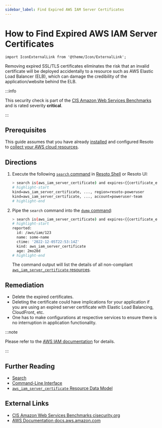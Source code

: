 ```yaml
---
sidebar_label: Find Expired AWS IAM Server Certificates
---
```


# How to Find Expired AWS IAM Server Certificates

```mdx-code-block
import IconExternalLink from '@theme/Icon/ExternalLink';
```

Removing expired SSL/TLS certificates eliminates the risk that an invalid certificate will be deployed accidentally to a resource such as AWS Elastic Load Balancer (ELB), which can damage the credibility of the application/website behind the ELB.

:::info

This security check is part of the [CIS Amazon Web Services Benchmarks](https://cisecurity.org/benchmark/amazon_web_services) and is rated severity **critical**.

:::

## Prerequisites

This guide assumes that you have already [installed](../../../getting-started/install-resoto/index.md) and configured Resoto to [collect your AWS cloud resources](../../../reference/configuration/cloudprovider/aws.md).

## Directions

1. Execute the following [`search` command](../../../reference/cli/search-commands/search.md) in [Resoto Shell](../../../reference/components/shell.md) or Resoto UI:

   ```bash
   > search is(aws_iam_server_certificate) and expires<{{certificate_expiration.from_now}}
   # highlight-start
   ​kind=aws_iam_server_certificate, ..., region=resoto-poweruser
   ​kind=aws_iam_server_certificate, ..., account=poweruser-team
   # highlight-end
   ```

2. Pipe the `search` command into the [`dump` command](../../../reference/cli/format-commands/dump.md):

   ```bash
   > search is(aws_iam_server_certificate) and expires<{{certificate_expiration.from_now}} | dump
   # highlight-start
   ​reported:
   ​  id: /aws/iam/123
   ​  name: some-name
   ​  ctime: '2022-12-05T22:53:14Z'
   ​  kind: aws_iam_server_certificate
   ​  age: 2mo28d
   # highlight-end
   ```

   The command output will list the details of all non-compliant [`aws_iam_server_certificate` resources](../../../reference/data-models/aws/index.md#aws_iam_server_certificate).

## Remediation

- Delete the expired certificates.
- Deleting the certificate could have implications for your application if you are using an expired server certificate with Elastic Load Balancing, CloudFront, etc.
- One has to make configurations at respective services to ensure there is no interruption in application functionality.

:::note

Please refer to the [AWS IAM documentation](https://docs.aws.amazon.com/IAM/latest/UserGuide/id_credentials_server-certs.html) for details.

:::

## Further Reading

- [Search](../../../reference/search/index.md)
- [Command-Line Interface](../../../reference/cli/index.md)
- [`aws_iam_server_certificate` Resource Data Model](../../../reference/data-models/aws/index.md#aws_iam_server_certificate)

## External Links

- [CIS Amazon Web Services Benchmarks <span class="badge badge--secondary">cisecurity.org <IconExternalLink width="10" height="10" /></span>](https://cisecurity.org/benchmark/amazon_web_services)
- [AWS Documentation <span class="badge badge--secondary">docs.aws.amazon.com <IconExternalLink width="10" height="10" /></span>](https://docs.aws.amazon.com/IAM/latest/UserGuide/id_credentials_server-certs.html)

